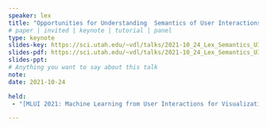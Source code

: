 ```yaml
---
speaker: lex
title: "Opportunities for Understanding  Semantics of User Interactions"
# paper | invited | keynote | tutorial | panel
type: keynote
slides-key: https://sci.utah.edu/~vdl/talks/2021-10_24_Lex_Semantics_UI.key
slides-pdf: https://sci.utah.edu/~vdl/talks/2021-10_24_Lex_Semantics_UI.pdf
slides-ppt: 
# Anything you want to say about this talk
note:
date: 2021-10-24

held: 
 - "[MLUI 2021: Machine Learning from User Interactions for Visualization and Analytics](https://learningfromusersworkshop.github.io/), IEEE VIS, New Orleans, USA (virtual), 2021-10-24"

---
```

